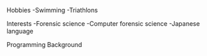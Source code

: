 Hobbies
-Swimming
-Triathlons

Interests
-Forensic science
-Computer forensic science
-Japanese language

Programming Background
